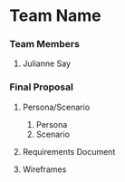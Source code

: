 # Team Name

### Team Members
1. Julianne Say

### Final Proposal
1. Persona/Scenario
    1. Persona
    2. Scenario
2. Requirements Document

3. Wireframes






